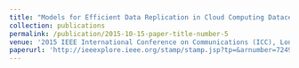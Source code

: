 ```yaml
---
title: "Models for Efficient Data Replication in Cloud Computing Datacenters"
collection: publications
permalink: /publication/2015-10-15-paper-title-number-5
venue: '2015 IEEE International Conference on Communications (ICC), London, 2015, pp. 6056-6061'
paperurl: 'http://ieeexplore.ieee.org/stamp/stamp.jsp?tp=&arnumber=7249287&isnumber=7248285'
---
```

